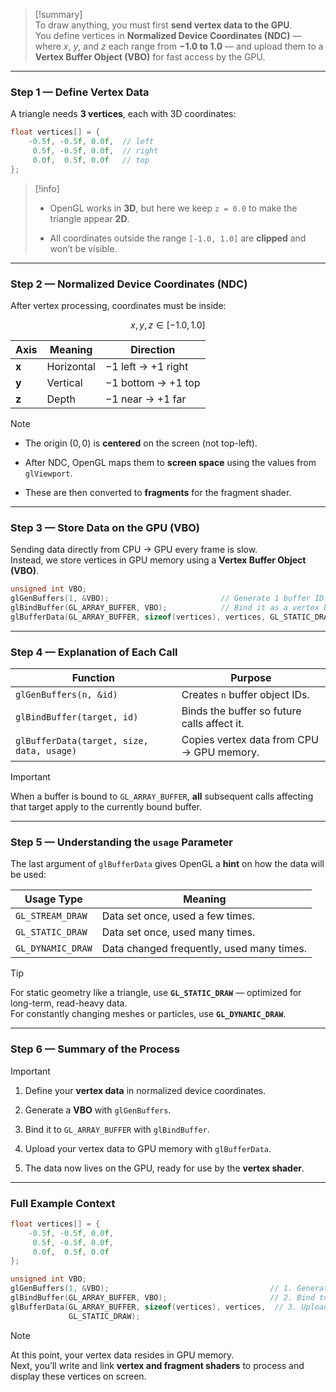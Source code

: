 > [!summary]  
> To draw anything, you must first **send vertex data to the GPU**.  
> You define vertices in **Normalized Device Coordinates (NDC)** — where $x$, $y$, and $z$ each range from **−1.0 to 1.0** — and upload them to a **Vertex Buffer Object (VBO)** for fast access by the GPU.

---

### Step 1 — Define Vertex Data

A triangle needs **3 vertices**, each with 3D coordinates:

```cpp
float vertices[] = {
    -0.5f, -0.5f, 0.0f,  // left
     0.5f, -0.5f, 0.0f,  // right
     0.0f,  0.5f, 0.0f   // top
};
```

> [!info]
> 
> - OpenGL works in **3D**, but here we keep `z = 0.0` to make the triangle appear **2D**.
>     
> - All coordinates outside the range `[-1.0, 1.0]` are **clipped** and won’t be visible.
>     

---

### Step 2 — Normalized Device Coordinates (NDC)

After vertex processing, coordinates must be inside:

$$  
x, y, z \in [-1.0, 1.0]  
$$

|Axis|Meaning|Direction|
|---|---|---|
|**x**|Horizontal|−1 left → +1 right|
|**y**|Vertical|−1 bottom → +1 top|
|**z**|Depth|−1 near → +1 far|

> [!note]
> 
> - The origin $(0, 0)$ is **centered** on the screen (not top-left).
>     
> - After NDC, OpenGL maps them to **screen space** using the values from `glViewport`.
>     
> - These are then converted to **fragments** for the fragment shader.
>     

---

### Step 3 — Store Data on the GPU (VBO)

Sending data directly from CPU → GPU every frame is slow.  
Instead, we store vertices in GPU memory using a **Vertex Buffer Object (VBO)**.

```cpp
unsigned int VBO;
glGenBuffers(1, &VBO);                         // Generate 1 buffer ID
glBindBuffer(GL_ARRAY_BUFFER, VBO);            // Bind it as a vertex buffer
glBufferData(GL_ARRAY_BUFFER, sizeof(vertices), vertices, GL_STATIC_DRAW);
```

---

### Step 4 — Explanation of Each Call

|Function|Purpose|
|---|---|
|`glGenBuffers(n, &id)`|Creates `n` buffer object IDs.|
|`glBindBuffer(target, id)`|Binds the buffer so future calls affect it.|
|`glBufferData(target, size, data, usage)`|Copies vertex data from CPU → GPU memory.|

> [!important]  
> When a buffer is bound to `GL_ARRAY_BUFFER`, **all** subsequent calls affecting that target apply to the currently bound buffer.

---

### Step 5 — Understanding the `usage` Parameter

The last argument of `glBufferData` gives OpenGL a **hint** on how the data will be used:

|Usage Type|Meaning|
|---|---|
|`GL_STREAM_DRAW`|Data set once, used a few times.|
|`GL_STATIC_DRAW`|Data set once, used many times.|
|`GL_DYNAMIC_DRAW`|Data changed frequently, used many times.|

> [!tip]  
> For static geometry like a triangle, use **`GL_STATIC_DRAW`** — optimized for long-term, read-heavy data.  
> For constantly changing meshes or particles, use **`GL_DYNAMIC_DRAW`**.

---

### Step 6 — Summary of the Process

> [!important]
> 
> 1. Define your **vertex data** in normalized device coordinates.
>     
> 2. Generate a **VBO** with `glGenBuffers`.
>     
> 3. Bind it to `GL_ARRAY_BUFFER` with `glBindBuffer`.
>     
> 4. Upload your vertex data to GPU memory with `glBufferData`.
>     
> 5. The data now lives on the GPU, ready for use by the **vertex shader**.
>     

---

### Full Example Context

```cpp
float vertices[] = {
    -0.5f, -0.5f, 0.0f,
     0.5f, -0.5f, 0.0f,
     0.0f,  0.5f, 0.0f
};

unsigned int VBO;
glGenBuffers(1, &VBO);                                    // 1. Generate buffer
glBindBuffer(GL_ARRAY_BUFFER, VBO);                       // 2. Bind to array buffer target
glBufferData(GL_ARRAY_BUFFER, sizeof(vertices), vertices,  // 3. Upload vertex data
             GL_STATIC_DRAW);
```

> [!note]  
> At this point, your vertex data resides in GPU memory.  
> Next, you’ll write and link **vertex and fragment shaders** to process and display these vertices on screen.
